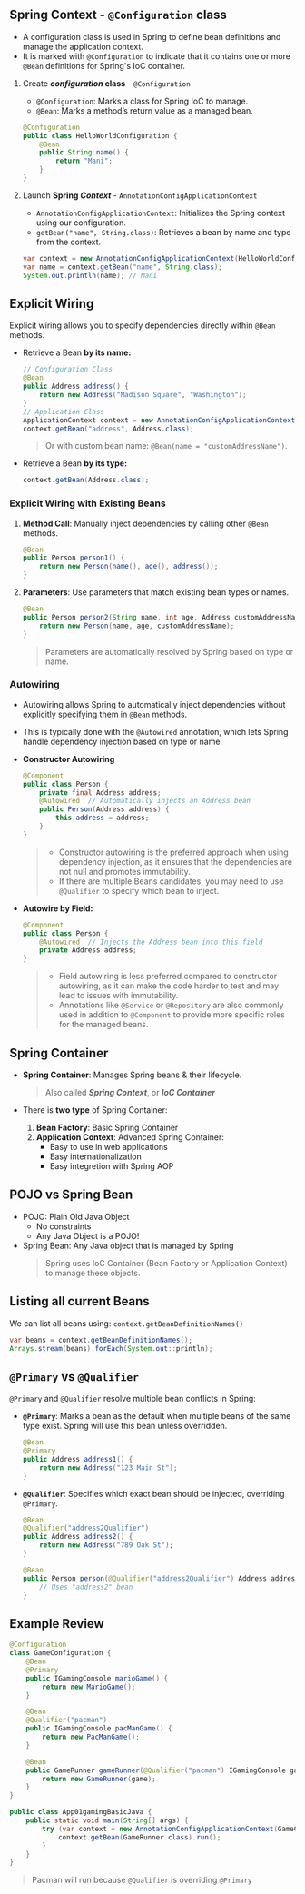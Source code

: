 ## Spring Context - `@Configuration` class
- A configuration class is used in Spring to define bean definitions and manage the application context. 
- It is marked with `@Configuration` to indicate that it contains one or more `@Bean` definitions for Spring's IoC container.
1. Create ***configuration* class** - `@Configuration`
   - `@Configuration`: Marks a class for Spring IoC to manage.
   - `@Bean`: Marks a method’s return value as a managed bean.
   
   ```java
   @Configuration
   public class HelloWorldConfiguration {
       @Bean
       public String name() {
           return "Mani";
       }
   }
   ```

2. Launch **Spring *Context*** - `AnnotationConfigApplicationContext`
   - `AnnotationConfigApplicationContext`: Initializes the Spring context using our configuration.
   - `getBean("name", String.class)`: Retrieves a bean by name and type from the context.
   
   ```java
   var context = new AnnotationConfigApplicationContext(HelloWorldConfiguration.class);
   var name = context.getBean("name", String.class);
   System.out.println(name); // Mani
   ```

## Explicit Wiring

Explicit wiring allows you to specify dependencies directly within `@Bean` methods.

- Retrieve a Bean **by its name:**
   ```java
   // Configuration Class
   @Bean
   public Address address() {
       return new Address("Madison Square", "Washington");
   }
   // Application Class
   ApplicationContext context = new AnnotationConfigApplicationContext(AppConfig.class);
   context.getBean("address", Address.class);
   ```
   > Or with custom bean name: `@Bean(name = "customAddressName")`.

- Retrieve a Bean **by its type:**
   ```java
   context.getBean(Address.class);
   ```

### Explicit Wiring with Existing Beans

1. **Method Call**: Manually inject dependencies by calling other `@Bean` methods.
   ```java
   @Bean
   public Person person1() {
       return new Person(name(), age(), address());
   }
   ```

2. **Parameters**: Use parameters that match existing bean types or names.
   ```java
   @Bean
   public Person person2(String name, int age, Address customAddressName) {
       return new Person(name, age, customAddressName);
   }
   ```
   > Parameters are automatically resolved by Spring based on type or name.


### Autowiring

- Autowiring allows Spring to automatically inject dependencies without explicitly specifying them in `@Bean` methods. 
- This is typically done with the `@Autowired` annotation, which lets Spring handle dependency injection based on type or name.

- **Constructor Autowiring**
   ```java
   @Component
   public class Person {
       private final Address address;
       @Autowired  // Automatically injects an Address bean
       public Person(Address address) {
           this.address = address;
       }
   }
   ```
   > - Constructor autowiring is the preferred approach when using dependency injection, as it ensures that the dependencies are not null and promotes immutability.
   > - If there are multiple Beans candidates, you may need to use `@Qualifier` to specify which bean to inject.

- **Autowire by Field:**
   ```java
   @Component
   public class Person {
       @Autowired  // Injects the Address bean into this field
       private Address address;
   }
   ```
   > - Field autowiring is less preferred compared to constructor autowiring, as it can make the code harder to test and may lead to issues with immutability.
   > - Annotations like `@Service` or `@Repository` are also commonly used in addition to `@Component` to provide more specific roles for the managed beans.

## Spring Container

- **Spring Container**: Manages Spring beans & their lifecycle.
    > Also called ***Spring Context***, or ***IoC Container***

- There is **two type** of Spring Container:
  1. **Bean Factory**: Basic Spring Container
  2. **Application Context**: Advanced Spring Container:
      - Easy to use in web applications
      - Easy internationalization
      - Easy integretion with Spring AOP

## POJO vs Spring Bean

- POJO: Plain Old Java Object
  - No constraints
  - Any Java Object is a POJO!
- Spring Bean: Any Java object that is managed by Spring
    > Spring uses IoC Container (Bean Factory or Application Context) to manage these objects.


## Listing all current Beans 
We can list all beans using: `context.getBeanDefinitionNames()`
```java
var beans = context.getBeanDefinitionNames();
Arrays.stream(beans).forEach(System.out::println);
```

## `@Primary` vs `@Qualifier`

`@Primary` and `@Qualifier` resolve multiple bean conflicts in Spring:

- **`@Primary`**: Marks a bean as the default when multiple beans of the same type exist. Spring will use this bean unless overridden.
  ```java
  @Bean
  @Primary
  public Address address1() {
      return new Address("123 Main St");
  }
  ```

- **`@Qualifier`**: Specifies which exact bean should be injected, overriding `@Primary`.
  ```java
  @Bean
  @Qualifier("address2Qualifier")
  public Address address2() {
      return new Address("789 Oak St");
  }

  @Bean
  public Person person(@Qualifier("address2Qualifier") Address address) {
      // Uses "address2" bean
  }
  ```

## Example Review

```java
@Configuration
class GameConfiguration {
    @Bean
    @Primary
    public IGamingConsole marioGame() {
        return new MarioGame();
    }

    @Bean
    @Qualifier("pacman")
    public IGamingConsole pacManGame() {
        return new PacManGame();
    }

    @Bean
    public GameRunner gameRunner(@Qualifier("pacman") IGamingConsole game) {
        return new GameRunner(game);
    }
}

public class App01gamingBasicJava {
    public static void main(String[] args) {
        try (var context = new AnnotationConfigApplicationContext(GameConfiguration.class)) {
            context.getBean(GameRunner.class).run();
        }
    }
}
```
> Pacman will run because `@Qualifier` is overriding `@Primary`